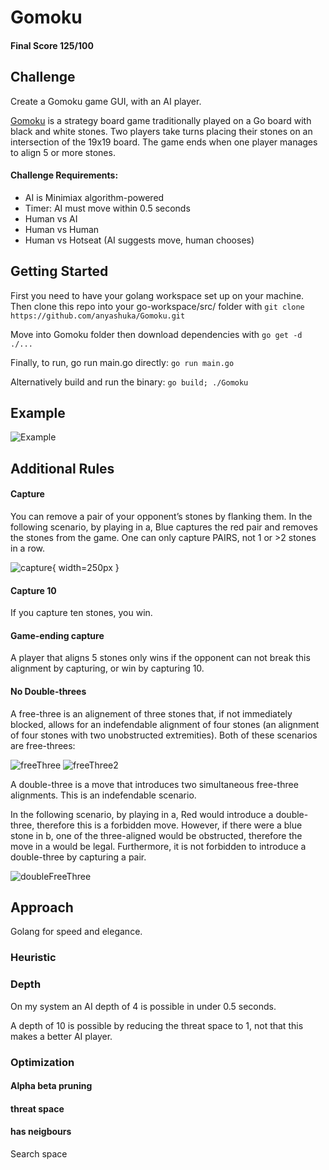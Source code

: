 # Gomoku

#### Final Score 125/100

## Challenge

Create a Gomoku game GUI, with an AI player.

[Gomoku](http://en.wikipedia.org/wiki/Gomoku) is a strategy board game traditionally played on a Go board with black and white stones.
Two players take turns placing their stones on an intersection of the 19x19 board.
The game ends when one player manages to align 5 or more stones.

#### Challenge Requirements:

* AI is Minimiax algorithm-powered
* Timer: AI must move within 0.5 seconds
* Human vs AI
* Human vs Human
* Human vs Hotseat (AI suggests move, human chooses)

## Getting Started

First you need to have your golang workspace set up on your machine.
Then clone this repo into your go-workspace/src/ folder with ```git clone https://github.com/anyashuka/Gomoku.git```

Move into Gomoku folder then download dependencies with ```go get -d ./...```

Finally, to run, go run main.go directly:
```go run main.go```

Alternatively build and run the binary:
```go build; ./Gomoku```

## Example

![Example](https://github.com/anyashuka/Gomoku/blob/master/img/example.gif)

## Additional Rules

#### Capture

You can remove a pair of your opponent’s stones by flanking them. In the following scenario, by playing in a, Blue captures the red pair and removes the stones from the game. One can only capture PAIRS, not 1 or >2 stones in a row.

![capture](https://github.com/anyashuka/Gomoku/blob/master/img/capture.png?raw=true){ width=250px }

#### Capture 10

If you capture ten stones, you win.

#### Game-ending capture

A player that aligns 5 stones only wins if the opponent can not break this alignment by capturing, or win by capturing 10.

#### No Double-threes

A free-three is an alignement of three stones that, if not immediately blocked, allows for an indefendable alignment of four stones (an alignment of four stones with two unobstructed extremities). Both of these scenarios are free-threes:

![freeThree](https://github.com/anyashuka/Gomoku/blob/master/img/freeThree.png?raw=true)
![freeThree2](https://github.com/anyashuka/Gomoku/blob/master/img/freeThree2.png?raw=true)

A double-three is a move that introduces two simultaneous free-three alignments. This is an indefendable scenario.

In the following scenario, by playing in a, Red would introduce a double-three, therefore this is a forbidden move. However, if there were a blue stone in b, one of the three-aligned would be obstructed, therefore the move in a would be legal. Furthermore, it is not forbidden to introduce a double-three by capturing a pair.

![doubleFreeThree](https://github.com/anyashuka/Gomoku/blob/master/img/doubleFreeThree.png?raw=true)

## Approach

Golang for speed and elegance.

### Heuristic

### Depth

On my system an AI depth of 4 is possible in under 0.5 seconds.

A depth of 10 is possible by reducing the threat space to 1, not that this makes a better AI player.

### Optimization

#### Alpha beta pruning

#### threat space

#### has neigbours

Search space
